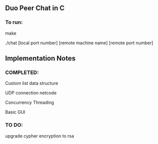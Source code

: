 ## Duo Peer Chat in C

### To run:

make

./chat [local port number] [remote machine name] [remote port number]




## Implementation Notes

### COMPLETED:

Custom list data structure

UDP connection netcode

Concurrency Threading

Basic GUI


### TO DO: 

upgrade cypher encryption to rsa


